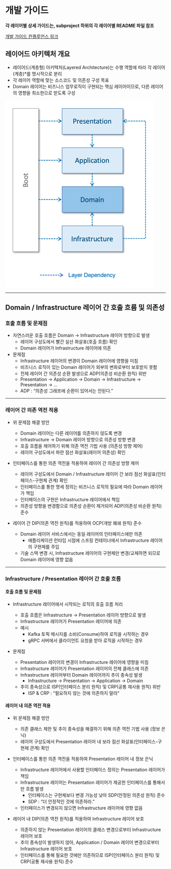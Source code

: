 개발 가이드
===
**각 레이어별 상세 가이드는, subproject 하위의 각 레이어별 README 파일 참조**

[개발 가이드 컨플루언스 링크](https://lguplus-msa-dev.atlassian.net/wiki/spaces/LGUPLUSMSA/pages/1028784196)

## 레이어드 아키텍처 개요
+ 레이어드(계층형) 아키텍처(Layered Architecture)는 수행 역할에 따라 각 레이어(계층)*를 명시적으로 분리
+ 각 레이어 역할에 맞는 소스코드 및 의존성 구성 목표
+ Domain 레이어는 비즈니스 업무로직이 구현되는 핵심 레이어이므로, 다른 레이어의 영향을 최소한으로 받도록 구성

![img.png](img.png "레이어드 아키텍처 구성")
___
## Domain / Infrastructure 레이어 간 호출 흐름 및 의존성
### 호출 흐름 및 문제점
+ 자연스러운 호출 흐름은 Domain →  Infrastructure 레이어 방향으로 발생
  + 레이어 구성도에서 빨간 실선 화살표(호출 흐름) 확인
  + Domain 레이어가 Infrastructure 레이어에 의존
+ 문제점
  + Infrastructure 레이어의 변경이 Domain 레이어에 영향을 미침
  + 비즈니스 로직이 있는 Domain 레이어가 외부의 변화로부터 보호받지 못함
  + 전체 레이어 간 의존성 순환 발생으로 ADP(의존성 비순환 원칙) 위반
  + Presentation → Application → Domain → Infrastructure → Presentation → ...
  + ADP : “의존성 그래프에 순환이 있어서는 안된다.”
___
### 레이어 간 의존 역전 적용
+ 위 문제점 해결 방안
  + Domain 레이어는 다른 레이어를 의존하지 않도록 변경
  + Infrastructure → Domain 레이어 방향으로 의존성 방향 변경
  + 호출 흐름을 제어하기 위해 의존 역전 기법 사용 (의존성 방향 제어)
  + 레이어 구성도에서 파란 점선 화살표(레이어 의존성) 확인

+ 인터페이스를 통한 의존 역전을 적용하여 레이어 간 의존성 방향 제어
  + 레이어 구성도에서 Domain / Infrastructure 레이어 간 보라 점선 화살표(인터페이스-구현체 관계) 확인
  + 인터페이스를 통한 명세 정의는 비즈니스 로직의 필요에 따라 Domain 레이어가 책임
  + 인터페이스의 구현은 Infrastructure 레이어에서 책임
  + 의존성 방향을 변경함으로 의존성 순환이 제거되어 ADP(의존성 비순환 원칙) 준수
 
+ 레이어 간 DIP(의존 역전 원칙)를 적용하여 OCP(개방 폐쇄 원칙) 준수
  + Domain 레이어 서비스에서는 동일 레이어의 인터페이스에만 의존
    + 애플리케이션 런타임 시점에 스프링 컨테이너에서 Infrastructure 레이어의 구현체를 주입
  + 기술 스택 변경 시, Infrastructure 레이어의 구현체만 변경/교체하면 되므로 Domain 레이어에 영향 없음
___
### Infrastructure / Presentation 레이어 간 호출 흐름
#### 호출 흐름 및 문제점
+ Infrastructure 레이어에서 시작되는 로직의 호출 흐름 처리
  + 호출 흐름은 Infrastructure → Presentation 레이어 방향으로 발생
  + Infrastructure 레이어가 Presentation 레이어에 의존
  + 예시
    + Kafka 토픽 메시지를 소비(Consume)하여 로직을 시작하는 경우
    + gRPC 서버에서 클라이언트 요청을 받아 로직을 시작하는 경우

+ 문제점
  + Presentation 레이어의 변경이 Infrastructure 레이어에 영향을 미침
  + Infrastructure 레이어가 Presentation 레이어의 전체 클래스에 의존
  + Infrastructure 레이어부터 Domain 레이어까지 추이 종속성 발생
    + Infrastructure → Presentation → Application → Domain
  + 추이 종속성으로 ISP(인터페이스 분리 원칙) 및 CRP(공통 재사용 원칙) 위반
    + ISP & CRP : “필요하지 않는 것에 의존하지 말라”

#### 레이어 내 의존 역전 적용
+ 위 문제점 해결 방안
  + 의존 클래스 제한 및 추이 종속성을 해결하기 위해 의존 역전 기법 사용 (정보 은닉)
  + 레이어 구성도에서 Presentation 레이어 내 보라 점선 화살표(인터페이스-구현체 관계) 확인

+ 인터페이스를 통한 의존 역전을 적용하여 Presentation 레이어 내 정보 은닉
  + Infrastructure 레이어에서 사용할 인터페이스 정의는 Presentation 레이어가 책임
  + Infrastructure 레이어는 Presentation 레이어가 제공한 인터페이스를 통해서만 흐름 발생
    + 인터페이스는 구현체보다 변경 가능성 낮아 SDP(안정된 의존성 원칙) 준수
    + SDP : “더 안정적인 것에 의존하라.”
  + 인터페이스가 변경되지 않으면 Infrastructure 레이어에 영향 없음

+ 레이어 내 DIP(의존 역전 원칙)를 적용하여 Infrastructure 레이어 보호
  + 의존하지 않는 Presentation 레이어의 클래스 변경으로부터 Infrastructure 레이어 보호
  + 추이 종속성이 발생하지 않아, Application / Domain 레이어 변경으로부터 Infrastructure 레이어 보호
  + 인터페이스를 통해 필요한 것에만 의존하므로 ISP(인터페이스 분리 원칙) 및 CRP(공통 재사용 원칙) 준수


